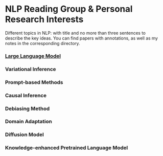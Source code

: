 # NLP Reading Group & Personal Research Interests

Different topics in NLP: with title and no more than three sentences to describe the key ideas. You can find papers with annotations, as well as my notes in the corresponding directory.

### [Large Language Model](https://github.com/hanqi-qi/NLPReadingGroup/blob/main/Interpretability%20in%20LLMs.md)

### Variational Inference


### Prompt-based Methods



### Causal Inference



### Debiasing Method


### Domain Adaptation


### Diffusion Model

### Knowledge-enhanced Pretrained Language Model




